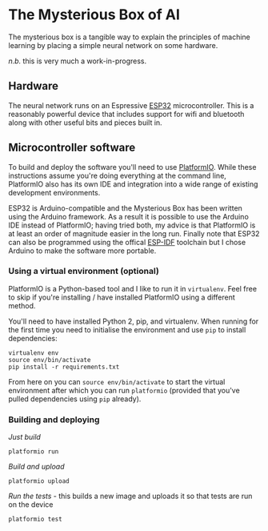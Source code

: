 # The Mysterious Box of AI

The mysterious box is a tangible way to explain the principles of machine learning by placing a simple neural network on some hardware.

*n.b.* this is very much a work-in-progress.

## Hardware

The neural network runs on an Espressive [ESP32](https://www.espressif.com/en/products/hardware/esp32/overview) microcontroller. This is a reasonably powerful device that includes support for wifi and bluetooth along with other useful bits and pieces built in.

## Microcontroller software

To build and deploy the software you'll need to use [PlatformIO](https://platformio.org). While these instructions assume you're doing everything at the command line, PlatformIO also has its own IDE and integration into a wide range of existing development environments.

ESP32 is Arduino-compatible and the Mysterious Box has been written using the Arduino framework. As a result it is possible to use the Arduino IDE instead of PlatformIO; having tried both, my advice is that PlatformIO is at least an order of magnitude easier in the long run. Finally note that ESP32 can also be programmed using the offical [ESP-IDF](https://docs.espressif.com/projects/esp-idf/en/latest/get-started/index.html) toolchain but I chose Arduino to make the software more portable.

### Using a virtual environment (optional)

PlatformIO is a Python-based tool and I like to run it in `virtualenv`. Feel free to skip if you're installing / have installed PlatformIO using a different method.

You'll need to have installed Python 2, pip, and virtualenv. When running for the first time you need to initialise the environment and use `pip` to install dependencies:

```
virtualenv env
source env/bin/activate
pip install -r requirements.txt
```

From here on you can `source env/bin/activate` to start the virtual environment after which you can run `platformio` (provided that you've pulled dependencies using `pip` already).

### Building and deploying

*Just build*

```
platformio run
```

*Build and upload*

```
platformio upload
```

*Run the tests* - this builds a new image and uploads it so that tests are run on the device

```
platformio test
```
